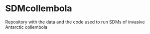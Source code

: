 # SDMcollembola
Repository with the data and the code used to run SDMs of invasive Antarctic collembola
